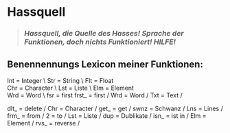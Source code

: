 # Hassquell
> ### *Hassquell, die Quelle des Hasses! Sprache der Funktionen, doch nichts Funktioniert! HILFE!*
##
##
##
## Benennennungs Lexicon meiner Funktionen:
Int = Integer \ Str = String \ Flt = Float \
Chr = Character \ Lst = Liste \ Elm = Element \
Wrd = Word \ fsr = first
frst_ = first / Wrd = Word / Txt = Text / 

dlt_ = delete / Chr = Character / get_ = get / swnz = Schwanz / Lns = Lines / frm_ = from / 2 = to / Lst = Liste / dup = Dublikate / isn_ = ist in / Elm = Element / rvs_ = reverse /
